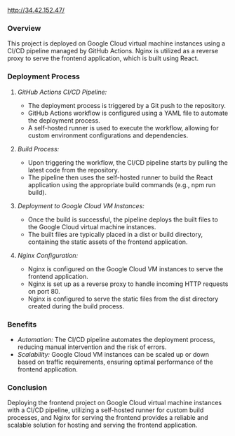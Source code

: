 http://34.42.152.47/

### Overview
This project is deployed on Google Cloud virtual machine instances using a CI/CD pipeline managed by GitHub Actions. Nginx is utilized as a reverse proxy to serve the frontend application, which is built using React.

### Deployment Process

1. *GitHub Actions CI/CD Pipeline:*
   - The deployment process is triggered by a Git push to the repository.
   - GitHub Actions workflow is configured using a YAML file to automate the deployment process.
   - A self-hosted runner is used to execute the workflow, allowing for custom environment configurations and dependencies.

2. *Build Process:*
   - Upon triggering the workflow, the CI/CD pipeline starts by pulling the latest code from the repository.
   - The pipeline then uses the self-hosted runner to build the React application using the appropriate build commands (e.g., npm run build).

3. *Deployment to Google Cloud VM Instances:*
   - Once the build is successful, the pipeline deploys the built files to the Google Cloud virtual machine instances.
   - The built files are typically placed in a dist or build directory, containing the static assets of the frontend application.

4. *Nginx Configuration:*
   - Nginx is configured on the Google Cloud VM instances to serve the frontend application.
   - Nginx is set up as a reverse proxy to handle incoming HTTP requests on port 80.
   - Nginx is configured to serve the static files from the dist directory created during the build process.

### Benefits
- *Automation:* The CI/CD pipeline automates the deployment process, reducing manual intervention and the risk of errors.
- *Scalability:* Google Cloud VM instances can be scaled up or down based on traffic requirements, ensuring optimal performance of the frontend application.

### Conclusion
Deploying the frontend project on Google Cloud virtual machine instances with a CI/CD pipeline, utilizing a self-hosted runner for custom build processes, and Nginx for serving the frontend provides a reliable and scalable solution for hosting and serving the frontend application.
